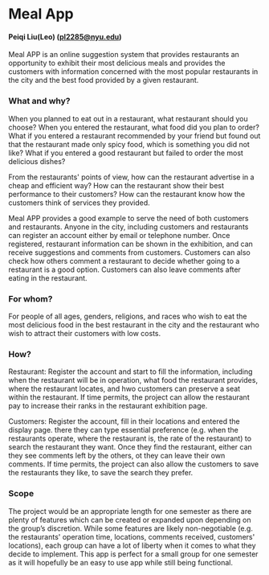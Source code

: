# Meal App
#### Peiqi Liu(Leo) (pl2285@nyu.edu)
Meal APP is an online suggestion system that provides restaurants an opportunity to exhibit their most delicious meals and provides the customers with information concerned with the most popular restaurants in the city and the best food provided by a given restaurant.

### What and why?
When you planned to eat out in a restaurant, what restaurant should you choose? When you entered the restaurant, what food did you plan to order? What if you entered a restaurant recommended by your friend but found out that the restaurant made only spicy food, which is something you did not like? What if you entered a good restaurant but failed to order the most delicious dishes?

From the restaurants' points of view, how can the restaurant advertise in a cheap and efficient way? How can the restaurant show their best performance to their customers? How can the restaurant know how the customers think of services they provided.

Meal APP provides a good example to serve the need of both customers and restaurants. Anyone in the city, including customers and restaurants can register an account either by email or telephone number. Once registered, restaurant information can be shown in the exhibition, and can receive suggestions and comments from customers. Customers can also check how others comment a restaurant to decide whether going to a restaurant is a good option. Customers can also leave comments after eating in the restaurant.

### For whom?
For people of all ages, genders, religions, and races who wish to eat the most delicious food in the best restaurant in the city and the restaurant who wish to attract their customers with low costs.

### How?
Restaurant: Register the account and start to fill the information, including when the restaurant will be in operation, what food the restaurant provides, where the restaurant locates, and hwo customers can preserve a seat within the restaurant. If time permits, the project can allow the restaurant pay to increase their ranks in the restaurant exhibition page.

Customers: Register the account, fill in their locations and entered the display page. there they can type essential preference (e.g. when the restaurants operate, where the restaurant is, the rate of the restaurant) to search the restaurant they want. Once they find the restaurant, either can they see comments left by the others, ot they can leave their own comments. If time permits, the project can also allow the customers to save the restaurants they like, to save the search they prefer.

### Scope
The project would be an appropriate length for one semester as there are plenty of features which can be created or expanded upon depending on the group’s discretion. While some features are likely non-negotiable (e.g. the restaurants' operation time, locations, comments received, customers' locations), each group can have a lot of liberty when it comes to what they decide to implement. This app is perfect for a small group for one semester as it will hopefully be an easy to use app while still being functional. 